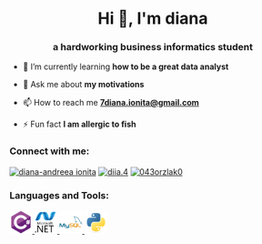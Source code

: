 <h1 align="center">Hi 👋, I'm diana</h1>
<h3 align="center">a hardworking business informatics student</h3>

- 🌱 I’m currently learning **how to be a great data analyst**

- 💬 Ask me about **my motivations**

- 📫 How to reach me **7diana.ionita@gmail.com**

- ⚡ Fun fact **I am allergic to fish**

<h3 align="left">Connect with me:</h3>
<p align="left">
<a href="https://linkedin.com/in/diana-andreea ionita" target="blank"><img align="center" src="https://raw.githubusercontent.com/rahuldkjain/github-profile-readme-generator/master/src/images/icons/Social/linked-in-alt.svg" alt="diana-andreea ionita" height="30" width="40" /></a>
<a href="https://instagram.com/diia.4" target="blank"><img align="center" src="https://raw.githubusercontent.com/rahuldkjain/github-profile-readme-generator/master/src/images/icons/Social/instagram.svg" alt="diia.4" height="30" width="40" /></a>
<a href="https://www.leetcode.com/043orzlak0" target="blank"><img align="center" src="https://raw.githubusercontent.com/rahuldkjain/github-profile-readme-generator/master/src/images/icons/Social/leet-code.svg" alt="043orzlak0" height="30" width="40" /></a>
</p>

<h3 align="left">Languages and Tools:</h3>
<p align="left"> <a href="https://www.w3schools.com/cs/" target="_blank" rel="noreferrer"> <img src="https://raw.githubusercontent.com/devicons/devicon/master/icons/csharp/csharp-original.svg" alt="csharp" width="40" height="40"/> </a> <a href="https://dotnet.microsoft.com/" target="_blank" rel="noreferrer"> <img src="https://raw.githubusercontent.com/devicons/devicon/master/icons/dot-net/dot-net-original-wordmark.svg" alt="dotnet" width="40" height="40"/> </a> <a href="https://www.mysql.com/" target="_blank" rel="noreferrer"> <img src="https://raw.githubusercontent.com/devicons/devicon/master/icons/mysql/mysql-original-wordmark.svg" alt="mysql" width="40" height="40"/> </a> <a href="https://www.python.org" target="_blank" rel="noreferrer"> <img src="https://raw.githubusercontent.com/devicons/devicon/master/icons/python/python-original.svg" alt="python" width="40" height="40"/> </a> </p>
